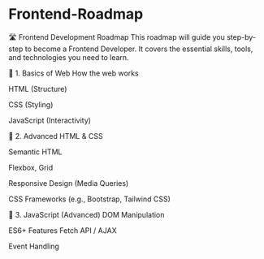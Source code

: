 # Frontend-Roadmap
🛣️ Frontend Development Roadmap
This roadmap will guide you step-by-step to become a Frontend Developer.
It covers the essential skills, tools, and technologies you need to learn.

📌 1. Basics of Web
How the web works

HTML (Structure)

CSS (Styling)

JavaScript (Interactivity)

📌 2. Advanced HTML & CSS

Semantic HTML

Flexbox, Grid

Responsive Design (Media Queries)

CSS Frameworks (e.g., Bootstrap, Tailwind CSS)

📌 3. JavaScript (Advanced)
DOM Manipulation

ES6+ Features
Fetch API / AJAX

Event Handling
